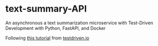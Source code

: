 # text-summary-API
An asynchronous a text summarization microservice with Test-Driven Development with Python, FastAPI, and Docker

Following [this tutorial](https://testdriven.io/courses/tdd-fastapi/) from [testdriven.io](https://testdriven.io/)
